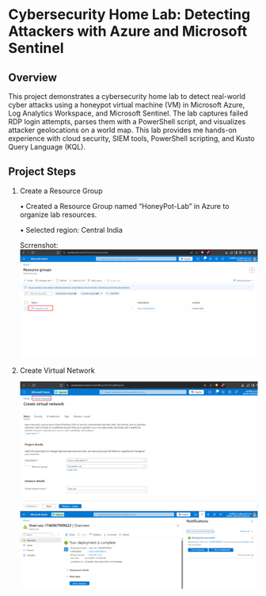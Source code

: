 # Cybersecurity Home Lab: Detecting Attackers with Azure and Microsoft Sentinel

## Overview
This project demonstrates a cybersecurity home lab to detect real-world cyber attacks using a honeypot virtual machine (VM) in Microsoft Azure, Log Analytics Workspace, and Microsoft Sentinel. The lab captures failed RDP login attempts, parses them with a PowerShell script, and visualizes attacker geolocations on a world map.
This lab provides me hands-on experience with cloud security, SIEM tools, PowerShell scripting, and Kusto Query Language (KQL).

## Project Steps
1. Create a Resource Group

   • Created a Resource Group named “HoneyPot-Lab” in Azure to organize lab resources. 
   
   • Selected region: Central India

   Scrrenshot: ![RG](Screenshots/RG_creation.png)


2. Create Virtual Network

    ![Vnet](Screenshots/Virtual_net_creation.png)
    ![Vnet](Screenshots/Virtual_net_creation(2).png)
